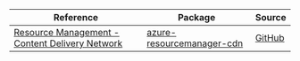 | Reference | Package | Source |
|---|---|---|
|[Resource Management - Content Delivery Network](resourcemanager-cdn-readme.md)|[azure-resourcemanager-cdn](https://repo1.maven.org/maven2/com/azure/resourcemanager/azure-resourcemanager-cdn)|[GitHub](https://github.com/Azure/azure-sdk-for-java/blob/main/sdk/resourcemanager/azure-resourcemanager-cdn)|
